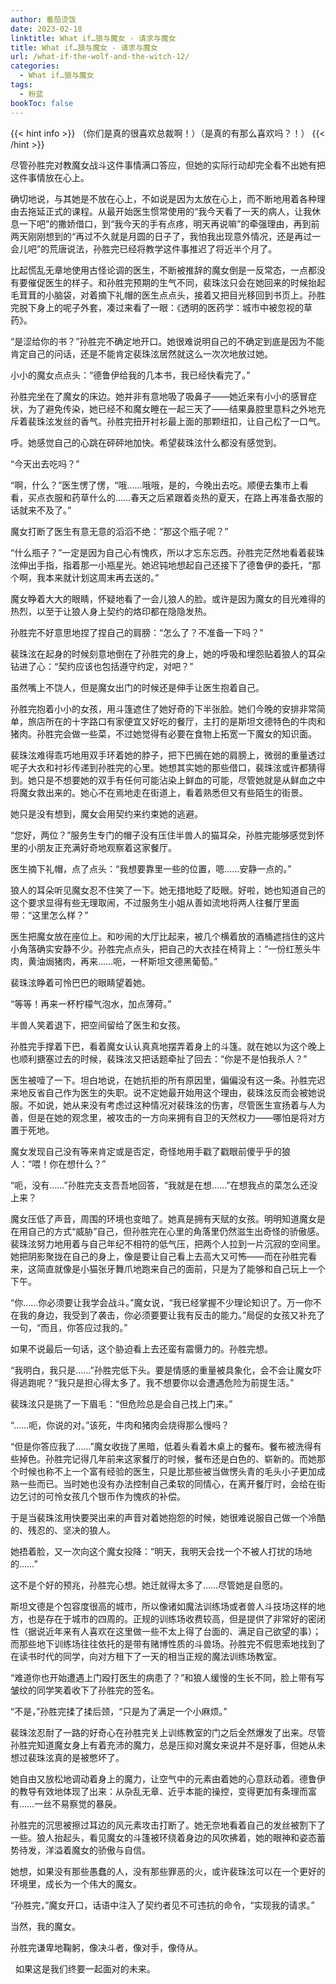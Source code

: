 ```yaml
---
author: 番茄烫饭
date: 2023-02-18
linktitle: What if…狼与魔女 - 请求与魔女
title: What if…狼与魔女 - 请求与魔女
url: /what-if-the-wolf-and-the-witch-12/
categories:
  - What if…狼与魔女
tags:
  - 粉蓝
bookToc: false
---
```


{{< hint info >}}
（你们是真的很喜欢总裁啊！）（是真的有那么喜欢吗？！）
{{< /hint >}}


<!--more-->



尽管孙胜完对教魔女战斗这件事情满口答应，但她的实际行动却完全看不出她有把这件事情放在心上。

确切地说，与其她是不放在心上，不如说是因为太放在心上，而不断地用着各种理由去拖延正式的课程。从最开始医生惯常使用的“我今天看了一天的病人，让我休息一下吧”的撒娇借口，到“我今天的手有点疼，明天再说嘛”的牵强理由，再到前两天刚刚想到的“再过不久就是月圆的日子了，我怕我出现意外情况，还是再过一会儿吧”的荒唐说法，孙胜完已经将教学这件事推迟了将近半个月了。

比起慌乱无章地使用古怪论调的医生，不断被推辞的魔女倒是一反常态，一点都没有要催促医生的样子。和孙胜完预期的生气不同，裴珠泫只会在她回来的时候抬起毛茸茸的小脑袋，对着摘下礼帽的医生点点头，接着又把目光移回到书页上。孙胜完脱下身上的呢子外套，凑过来看了一眼：《透明的医药学：城市中被忽视的草药》。

“是涩给你的书？”孙胜完不确定地开口。她很难说明自己的不确定到底是因为不能肯定自己的问话，还是不能肯定裴珠泫居然就这么一次次地放过她。

小小的魔女点点头：“德鲁伊给我的几本书，我已经快看完了。”

孙胜完坐在了魔女的床边。她并非有意地吸了吸鼻子——她近来有小小的感冒症状，为了避免传染，她已经不和魔女睡在一起三天了——结果鼻腔里意料之外地充斥着裴珠泫发丝的香气。孙胜完扭开衬衫最上面的那颗纽扣，让自己松了一口气。

呼。她感觉自己的心跳在砰砰地加快。希望裴珠泫什么都没有感觉到。

“今天出去吃吗？”

“啊，什么？”医生愣了愣，“哦……哦哦，是的，今晚出去吃。顺便去集市上看看，买点衣服和药草什么的……春天之后紧跟着炎热的夏天，在路上再准备衣服的话就来不及了。”

魔女打断了医生有意无意的滔滔不绝：“那这个瓶子呢？”

“什么瓶子？”一定是因为自己心有愧疚，所以才忘东忘西。孙胜完茫然地看着裴珠泫伸出手指，指着那一小瓶星光。她迟钝地想起自己还接下了德鲁伊的委托，“那个啊，我本来就计划这周末再去送的。”

魔女睁着大大的眼睛，怀疑地看了一会儿狼人的脸。或许是因为魔女的目光难得的热烈，以至于让狼人身上契约的烙印都在隐隐发热。

孙胜完不好意思地捏了捏自己的肩膀：“怎么了？不准备一下吗？”

裴珠泫在起身的时候刻意地倒在了孙胜完的身上，她的呼吸和埋怨贴着狼人的耳朵钻进了心：“契约应该也包括遵守约定，对吧？”
 


虽然嘴上不饶人，但是魔女出门的时候还是伸手让医生抱着自己。

孙胜完抱着小小的女孩，用斗篷遮住了她好奇的下半张脸。她们今晚的安排非常简单，旅店所在的十字路口有家便宜又好吃的餐厅，主打的是斯坦文德特色的牛肉和猪肉。孙胜完会做一些菜，不过她觉得有必要在食物上拓宽一下魔女的知识面。

裴珠泫难得乖巧地用双手环着她的脖子，把下巴搁在她的肩膀上，微弱的重量透过呢子大衣和衬衫传递到孙胜完的心里。她想其实她的那些借口，裴珠泫或许都猜得到。她只是不想要她的双手有任何可能沾染上鲜血的可能，尽管她就是从鲜血之中将魔女救出来的。她心不在焉地走在街道上，看着熟悉但又有些陌生的街景。

她只是没有想到，魔女会用契约来约束她的逃避。

“您好，两位？”服务生专门的帽子没有压住半兽人的猫耳朵，孙胜完能够感觉到怀里的小朋友正充满好奇地观察着这家餐厅。

医生摘下礼帽，点了点头：“我想要靠里一些的位置，嗯……安静一点的。”

狼人的耳朵听见魔女忍不住笑了一下。她无措地眨了眨眼。好啦，她也知道自己的这个要求显得有些无理取闹，不过服务生小姐从善如流地将两人往餐厅里面带：“这里怎么样？”

医生把魔女放在座位上。和吵闹的大厅比起来，被几个横着放的酒桶遮挡住的这片小角落确实安静不少。孙胜完点点头，把自己的大衣挂在椅背上：“一份红葱头牛肉，黄油焗猪肉，再来……呃，一杯斯坦文德黑葡萄。”

裴珠泫睁着可怜巴巴的眼睛望着她。

“等等！再来一杯柠檬气泡水，加点薄荷。”

半兽人笑着退下，把空间留给了医生和女孩。

孙胜完手撑着下巴，看着魔女认认真真地摆弄着身上的斗篷。就在她以为这个晚上也顺利搪塞过去的时候，裴珠泫又把话题牵扯了回去：“你是不是怕我杀人？”

医生被噎了一下。坦白地说，在她抗拒的所有原因里，偏偏没有这一条。孙胜完迟来地反省自己作为医生的失职。说不定她最开始用这个理由，裴珠泫反而会被她说服。不如说，她从来没有考虑过这种情况对裴珠泫的伤害，尽管医生宣扬着与人为善，但是在她的观念里，被攻击的一方向来拥有自卫的天然权力——哪怕是将对方置于死地。

魔女发现自己没有等来肯定或是否定，奇怪地用手戳了戳眼前傻乎乎的狼人：“喂！你在想什么？”

“呃，没有……”孙胜完支支吾吾地回答，“我就是在想……”在想我点的菜怎么还没上来？

魔女压低了声音，周围的环境也变暗了。她真是拥有天赋的女孩。明明知道魔女是在用自己的方式“威胁”自己，但孙胜完在心里的角落里仍然滋生出奇怪的骄傲感。裴珠泫努力地用着与自己年纪不相符的低气压，把两个人拉到一片沉寂的空间里。她把阴影聚拢在自己的身上，像是要让自己看上去高大又可怖——而在孙胜完看来，这简直就像是小猫张牙舞爪地跑来自己的面前，只是为了能够和自己玩上一个下午。

“你……你必须要让我学会战斗。”魔女说，“我已经掌握不少理论知识了。万一你不在我的身边，我受到了袭击，你必须要要让我有反击的能力。”局促的女孩又补充了一句，“而且，你答应过我的。”

如果不说最后一句话，这个胁迫看上去还蛮有震慑力的。孙胜完想。

“我明白，我只是……”孙胜完低下头。要是情感的重量被具象化，会不会让魔女吓得逃跑呢？“我只是担心得太多了。我不想要你以会遭遇危险为前提生活。”

裴珠泫只是挑了一下眉毛：“但危险总是会自己找上门来。”

“……呃，你说的对。”该死，牛肉和猪肉会烧得那么慢吗？

“但是你答应我了……”魔女收拢了黑暗，低着头看着木桌上的餐布。餐布被洗得有些掉色。孙胜完记得几年前来这家餐厅的时候，餐布还是白色的、崭新的。而她那个时候也称不上一个富有经验的医生，只是比那些被当做愣头青的毛头小子更加成熟一些而已。当时她也没有办法控制自己柔软的同情心，在离开餐厅时，会给在街边乞讨的可怜女孩几个银币作为愧疚的补偿。

于是当裴珠泫用快要哭出来的声音对着她抱怨的时候，她很难说服自己做一个冷酷的、残忍的、坚决的狼人。

她捂着脸，又一次向这个魔女投降：“明天，我明天会找一个不被人打扰的场地的……”

这不是个好的预兆，孙胜完心想。她迁就得太多了……尽管她是自愿的。
 


斯坦文德是个包容度很高的城市，所以像诸如魔法训练场或者兽人斗技场这样的地方，也是存在于城市的四周的。正规的训练场收费较高，但是提供了非常好的密闭性（据说近年来有人喜欢在这里做一些不太上得了台面的、满足自己欲望的事）；而那些地下训练场往往依托的是带有赌博性质的斗兽场。孙胜完不假思索地找到了在读书时代的同学，向对方租下了一天的相当正规的魔法训练场教室。

“难道你也开始遭遇上门殴打医生的病患了？”和狼人缓慢的生长不同，脸上带有写皱纹的同学笑着收下了孙胜完的签名。

“不是，”孙胜完揉了揉后颈，“只是为了满足一个小麻烦。”

裴珠泫忍耐了一路的好奇心在孙胜完关上训练教室的门之后全然爆发了出来。尽管孙胜完知道魔女身上有着充沛的魔力，总是压抑对魔女来说并不是好事，但她从未想过裴珠泫真的是被憋坏了。

她自由又放松地调动着身上的魔力，让空气中的元素由着她的心意跃动着。德鲁伊的教导有效地体现了出来：从杂乱无章、近乎本能的操控，变得更加有条理而富有……一丝不易察觉的暴戾。

孙胜完的沉思被擦过耳边的风元素攻击打断了。她无奈地看着自己的发丝被割下了一些。狼人抬起头，看见魔女的斗篷被环绕着身边的风吹拂着，她的眼神和姿态蓄势待发，洋溢着魔女的骄傲与自信。

她想，如果没有那些愚蠢的人，没有那些罪恶的火，或许裴珠泫可以在一个更好的环境里，成长为一个伟大的魔女。
 


“孙胜完，”魔女开口，话语中注入了契约者见不可违抗的命令，“实现我的请求。”

当然，我的魔女。

孙胜完谦卑地鞠躬，像决斗者，像对手，像侍从。


 
如果这是我们终要一起面对的未来。

